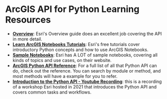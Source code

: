 # ArcGIS API for Python Learning Resources

- **[Overview](https://developers.arcgis.com/python/guide/)**: Esri's Overview guide does an excellent job covering the API in more detail. 
- **[Learn ArcGIS Notebooks Tutorials](https://learn.arcgis.com/en/paths/learn-python-with-arcgis-notebooks/)**: Esri's free tutorials cover introductory Python concepts and how to use ArcGIS Notebooks. 
- **[Sample Notebooks](https://developers.arcgis.com/python/sample-notebooks/)**: Esri has A LOT of sample notebooks, covering all kinds of topics and use cases, on their website. 
- **[ArcGIS Python API Reference](https://developers.arcgis.com/python/api-reference/index.html)**: For a full list of all that Python API can do, check out the reference. You can search by module or method, and most methods will have a example for you to refer. 
- **[Introduction to the Python API - Youtube Recording](https://www.youtube.com/watch?v=OQ80JcPn1c4)**: this is a recording of a workshop Esri hosted in 2021 that introduces the Python API and covers common tasks and workflows. 